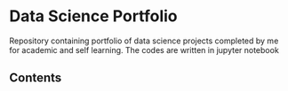# Data Science Portfolio

Repository containing portfolio of data science projects completed by me for academic and self learning. The codes are written in jupyter notebook

## Contents

